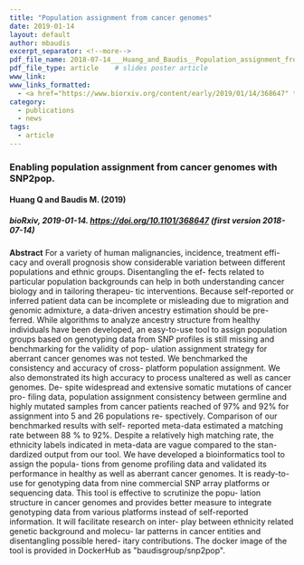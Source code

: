 ```yaml
---
title: "Population assignment from cancer genomes"
date: 2019-01-14
layout: default
author: mbaudis
excerpt_separator: <!--more-->
pdf_file_name: 2018-07-14___Huang_and_Baudis__Population_assignment_from_cancer_genome_data__biorXiv.pdf
pdf_file_type: article    # slides poster article
www_link: 
www_links_formatted:
  - <a href="https://www.biorxiv.org/content/early/2019/01/14/368647" target="_blank">[bioRxiv]</a>
category: 
  - publications
  - news
tags: 
  - article
---
```


### Enabling population assignment from cancer genomes with SNP2pop.
#### Huang Q and Baudis M. (2019)
##### bioRxiv, 2019-01-14. https://doi.org/10.1101/368647 (first version 2018-07-14)

<!--more-->

**Abstract** For a variety of human malignancies, incidence, treatment effi- cacy and overall prognosis show considerable variation between different populations and ethnic groups. Disentangling the ef- fects related to particular population backgrounds can help in both understanding cancer biology and in tailoring therapeu- tic interventions. Because self-reported or inferred patient data can be incomplete or misleading due to migration and genomic admixture, a data-driven ancestry estimation should be pre- ferred. While algorithms to analyze ancestry structure from healthy individuals have been developed, an easy-to-use tool to assign population groups based on genotyping data from SNP profiles is still missing and benchmarking for the validity of pop- ulation assignment strategy for aberrant cancer genomes was not tested. We benchmarked the consistency and accuracy of cross- platform population assignment. We also demonstrated its high accuracy to process unaltered as well as cancer genomes. De- spite widespread and extensive somatic mutations of cancer pro- filing data, population assignment consistency between germline and highly mutated samples from cancer patients reached of 97% and 92% for assignment into 5 and 26 populations re- spectively. Comparison of our benchmarked results with self- reported meta-data estimated a matching rate between 88 % to 92%. Despite a relatively high matching rate, the ethnicity labels indicated in meta-data are vague compared to the stan- dardized output from our tool. We have developed a bioinformatics tool to assign the popula- tions from genome profiling data and validated its performance in healthy as well as aberrant cancer genomes. It is ready-to-use for genotyping data from nine commercial SNP array platforms or sequencing data. This tool is effective to scrutinize the popu- lation structure in cancer genomes and provides better measure to integrate genotyping data from various platforms instead of self-reported information. It will facilitate research on inter- play between ethnicity related genetic background and molecu- lar patterns in cancer entities and disentangling possible hered- itary contributions. The docker image of the tool is provided in DockerHub as "baudisgroup/snp2pop".


